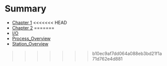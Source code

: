 # Summary

- [Chapter 1](./chapter_1.md)
<<<<<<< HEAD
- [Chapter 2](./chapter_2.md)
=======
- [I/O](./I_O.md)
- [Process_Overview](./Process_Overview.md)
- [Station_Overview](./Station_Overview.md)
>>>>>>> b10ec9af7dd064a088eb3bd21f1a71d762e4d881
